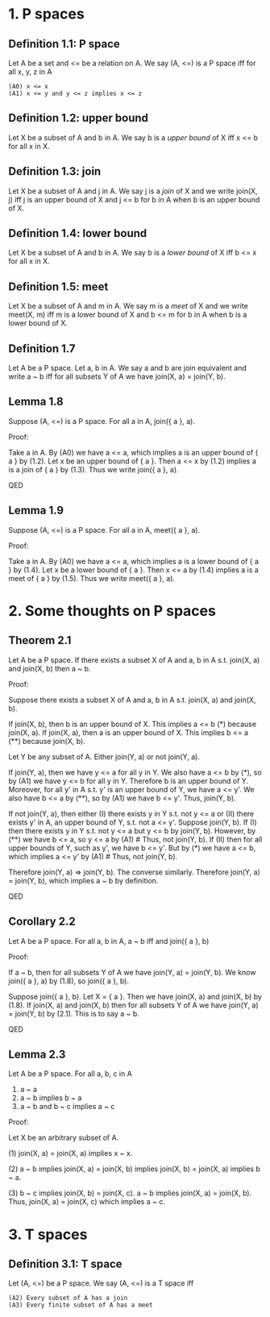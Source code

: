 # 1. P spaces

## Definition 1.1: P space

Let A be a set and <= be a relation on A. We say (A, <=) is a P space iff for all x, y, z in A

    (A0) x <= x
    (A1) x <= y and y <= z implies x <= z

## Definition 1.2: upper bound

Let X be a subset of A and b in A. We say b is a *upper bound* of X iff x <= b for all x in X.

## Definition 1.3: join

Let X be a subset of A and j in A. We say j is a *join* of X and we write join(X, j) iff j is an upper bound of X 
and j <= b for b in A when b is an upper bound of X.

## Definition 1.4: lower bound

Let X be a subset of A and b in A. We say b is a *lower bound* of X iff b <= x for all x in X.

## Definition 1.5: meet

Let X be a subset of A and m in A. We say m is a *meet* of X and we write meet(X, m) iff m is a lower bound of X
and b <= m for b in A when b is a lower bound of X.

## Definition 1.7

Let A be a P space. Let a, b in A. We say a and b are join equivalent and write a ~ b iff for all subsets Y of A 
we have join(X, a) = join(Y, b).

## Lemma 1.8

Suppose (A, <=) is a P space. For all a in A, join({ a }, a).

Proof:

Take a in A. By (A0) we have a <= a, which implies a is an upper bound of { a } by (1.2). Let x be
an upper bound of { a }. Then a <= x by (1.2) implies a is a join of { a } by (1.3). Thus we write
join({ a }, a).

QED

## Lemma 1.9

Suppose (A, <=) is a P space. For all a in A, meet({ a }, a).

Proof:

Take a in A. By (A0) we have a <= a, which implies a is a lower bound of { a } by (1.4). Let x be
a lower bound of { a }. Then x <= a by (1.4) implies a is a meet of { a } by (1.5). Thus we write
meet({ a }, a).

# 2. Some thoughts on P spaces

## Theorem 2.1

Let A be a P space. If there exists a subset X of A and a, b in A s.t. join(X, a) and join(X, b) then a ~ b.

Proof:

Suppose there exists a subset X of A and a, b in A s.t. join(X, a) and join(X, b).

If join(X, b), then b is an upper bound of X. This implies a <= b (*) because join(X, a).
If join(X, a), then a is an upper bound of X. This implies b <= a (**) because join(X, b).

Let Y be any subset of A. Either join(Y, a) or not join(Y, a).

If join(Y, a), then we have y <= a for all y in Y. We also have a <= b by (*), so by (A1) we have y <= b for all 
y in Y. Therefore b is an upper bound of Y. Moreover, for all y' in A s.t. y' is an upper bound of Y, we have 
a <= y'. We also have b <= a by (**), so by (A1) we have b <= y'. Thus, join(Y, b).

If not join(Y, a), then either (I) there exists y in Y s.t. not y <= a or (II) there exists y' in A, an upper
bound of Y, s.t. not a <= y'. Suppose join(Y, b). If (I) then there exists y in Y s.t. not y <= a but y <= b by
join(Y, b). However, by (**) we have b <= a, so y <= a by (A1) # Thus, not join(Y, b). If (II) then for all 
upper bounds of Y, such as y', we have b <= y'. But by (*) we have a <= b, which implies a <= y' by (A1) #
Thus, not join(Y, b).

Therefore join(Y, a) => join(Y, b). The converse similarly. Therefore join(Y, a) = join(Y, b), which implies
a ~ b by definition.

QED

## Corollary 2.2

Let A be a P space. For all a, b in A, a ~ b iff and join({ a }, b)

Proof:

If a ~ b, then for all subsets Y of A we have join(Y, a) = join(Y, b). We know join({ a }, a) by 
(1.8), so join({ a }, b).

Suppose join({ a }, b). Let X = { a }. Then we have join(X, a) and join(X, b) by (1.8). If join(X, a) and join(X, b)
then for all subsets Y of A we have join(Y, a) = join(Y, b) by (2.1). This is to say a ~ b.

QED

## Lemma 2.3

Let A be a P space. For all a, b, c in A

1. a ~ a
2. a ~ b implies b ~ a
3. a ~ b and b ~ c implies a ~ c

Proof:

Let X be an arbitrary subset of A.

(1) join(X, a) = join(X, a) implies x ~ x.

(2) a ~ b implies join(X, a) = join(X, b) implies join(X, b) = join(X, a) implies b ~ a.

(3) b ~ c implies join(X, b) = join(X, c). a ~ b implies join(X, a) = join(X, b). Thus, join(X, a) = join(X, c)
which implies a ~ c.

# 3. T spaces

## Definition 3.1: T space

Let (A, <=) be a P space. We say (A, <=) is a T space iff

    (A2) Every subset of A has a join
    (A3) Every finite subset of A has a meet
